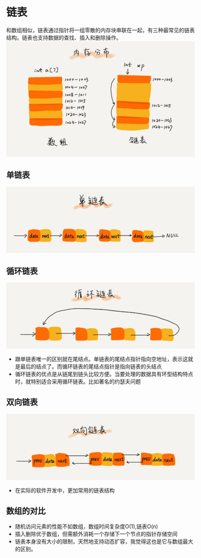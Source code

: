 # 链表
和数组相似，链表通过指针将一组零散的内存块串联在一起，有三种最常见的链表结构。链表也支持数据的查找、插入和删除操作。
![链表的内存结构](../imgs/链表的内存结构.webp)

## 单链表
![单链表](../imgs/单链表.png)

## 循环链表
![循环链表](../imgs/循环链表.png)
* 跟单链表唯一的区别就在尾结点。单链表的尾结点指针指向空地址，表示这就是最后的结点了。而循环链表的尾结点指针是指向链表的头结点
* 循环链表的优点是从链尾到链头比较方便。当要处理的数据具有环型结构特点时，就特别适合采用循环链表。比如著名的约瑟夫问题

## 双向链表
![双向链表](../imgs/双向链表.png)
* 在实际的软件开发中，更加常用的链表结构

## 数组的对比
* 随机访问元素的性能不如数组，数组时间复杂度O(1),链表O(n)
* 插入删除优于数组，但需额外消耗一个存储下一个节点的指针存储空间
* 链表本身没有大小的限制，天然地支持动态扩容，我觉得这也是它与数组最大的区别。